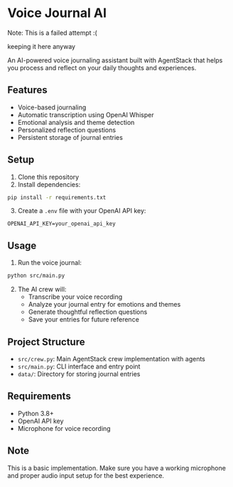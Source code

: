 # Voice Journal AI

Note: This is a failed attempt :( 

keeping it here anyway

An AI-powered voice journaling assistant built with AgentStack that helps you process and reflect on your daily thoughts and experiences.

## Features

- Voice-based journaling
- Automatic transcription using OpenAI Whisper
- Emotional analysis and theme detection
- Personalized reflection questions
- Persistent storage of journal entries

## Setup

1. Clone this repository
2. Install dependencies:
```bash
pip install -r requirements.txt
```

3. Create a `.env` file with your OpenAI API key:
```
OPENAI_API_KEY=your_openai_api_key
```

## Usage

1. Run the voice journal:
```bash
python src/main.py
```

2. The AI crew will:
   - Transcribe your voice recording
   - Analyze your journal entry for emotions and themes
   - Generate thoughtful reflection questions
   - Save your entries for future reference

## Project Structure

- `src/crew.py`: Main AgentStack crew implementation with agents
- `src/main.py`: CLI interface and entry point
- `data/`: Directory for storing journal entries

## Requirements

- Python 3.8+
- OpenAI API key
- Microphone for voice recording

## Note

This is a basic implementation. Make sure you have a working microphone and proper audio input setup for the best experience.
